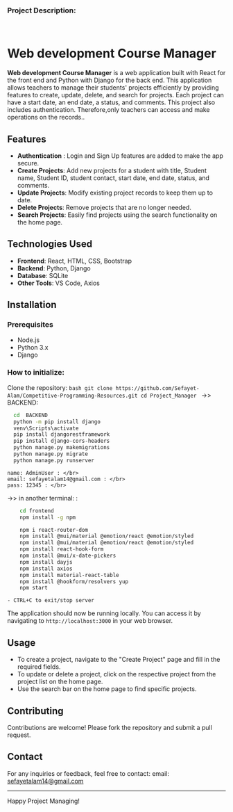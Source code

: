 ### Project Description:

<img src="https://github.com/Sefayet-Alam/Web_development_Course_Manager/blob/main/view1.png" alt="">
<img src="https://github.com/Sefayet-Alam/Web_development_Course_Manager/blob/main/view2.png" alt="">
<img src="https://github.com/Sefayet-Alam/Web_development_Course_Manager/blob/main/view3.png" alt="">
<img src="https://github.com/Sefayet-Alam/Web_development_Course_Manager/blob/main/view4.png" alt="">
<img src="https://github.com/Sefayet-Alam/Web_development_Course_Manager/blob/main/view5.png" alt="">
<img src="https://github.com/Sefayet-Alam/Web_development_Course_Manager/blob/main/view6.png" alt="">

# Web development Course Manager

**Web development Course Manager** is a web application built with React for the front end and Python with Django for the back end. This application allows teachers to manage their students' projects efficiently by providing features to create, update, delete, and search for projects. Each project can have a start date, an end date, a status, and comments. This project also includes authentication. Therefore,only teachers can access and make operations on the records..</br>

## Features

- **Authentication** : Login and Sign Up features are added to make the app secure.
- **Create Projects**: Add new projects for a student with title, Student name, Student ID, student contact, start date, end date, status, and comments. 
- **Update Projects**: Modify existing project records to keep them up to date.
- **Delete Projects**: Remove projects that are no longer needed.
- **Search Projects**: Easily find projects using the search functionality on the home page.


## Technologies Used

- **Frontend**: React, HTML, CSS, Bootstrap
- **Backend**: Python, Django
- **Database**: SQLite
- **Other Tools**: VS Code, Axios

## Installation

### Prerequisites

- Node.js
- Python 3.x
- Django


### How to initialize:
 Clone the repository:
    ```bash
    git clone https://github.com/Sefayet-Alam/Competitive-Programming-Resources.git
    cd Project_Manager
    ```
->> BACKEND: </br>
  ```bash
    cd  BACKEND
    python -m pip install django
    venv\Scripts\activate 
    pip install djangorestframework
    pip install django-cors-headers
    python manage.py makemigrations
    python manage.py migrate
    python manage.py runserver
  ```

    name: AdminUser : </br>
    email: sefayetalam14@gmail.com : </br>
    pass: 12345 : </br>

->> in another terminal: : </br>
```bash
    cd frontend 
    npm install -g npm

    npm i react-router-dom
    npm install @mui/material @emotion/react @emotion/styled
    npm install @mui/material @emotion/react @emotion/styled
    npm install react-hook-form
    npm install @mui/x-date-pickers
    npm install dayjs
    npm install axios
    npm install material-react-table
    npm install @hookform/resolvers yup
    npm start
```

    - CTRL+C to exit/stop server
The application should now be running locally. You can access it by navigating to `http://localhost:3000` in your web browser.

## Usage

- To create a project, navigate to the "Create Project" page and fill in the required fields.
- To update or delete a project, click on the respective project from the project list on the home page.
- Use the search bar on the home page to find specific projects.

## Contributing

Contributions are welcome! Please fork the repository and submit a pull request.


## Contact

For any inquiries or feedback, feel free to contact:
email: sefayetalam14@gmail.com

---

Happy Project Managing!</br>
